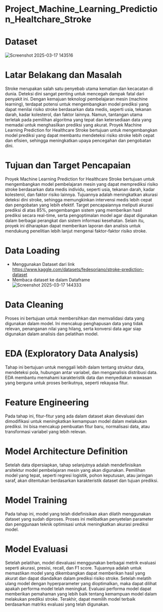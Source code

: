 # Project_Machine_Learning_Prediction_Healtchare_Stroke
# Dataset
![Screenshot 2025-03-17 143516](https://github.com/user-attachments/assets/fc137bde-05ec-41b9-9bb2-b2647ee3a5ba)

# Latar Belakang dan Masalah
Stroke merupakan salah satu penyebab utama kematian dan kecacatan di dunia. Deteksi dini sangat penting untuk mencegah dampak fatal dari penyakit ini. Dengan kemajuan teknologi pembelajaran mesin (machine learning), terdapat potensi untuk mengembangkan model prediksi yang dapat menilai risiko stroke berdasarkan data medis, seperti usia, tekanan darah, kadar kolesterol, dan faktor lainnya. Namun, tantangan utama terletak pada pemilihan algoritma yang tepat dan ketersediaan data yang memadai untuk menghasilkan prediksi yang akurat. Proyek Machine Learning Prediction for Healthcare Stroke bertujuan untuk mengembangkan model prediksi yang dapat membantu mendeteksi risiko stroke lebih cepat dan efisien, sehingga meningkatkan upaya pencegahan dan pengobatan dini.

# Tujuan dan Target Pencapaian
Proyek Machine Learning Prediction for Healthcare Stroke bertujuan untuk mengembangkan model pembelajaran mesin yang dapat memprediksi risiko stroke berdasarkan data medis individu, seperti usia, tekanan darah, kadar kolesterol, dan faktor risiko lainnya. Tujuannya adalah meningkatkan akurasi deteksi dini stroke, sehingga memungkinkan intervensi medis lebih cepat dan pengobatan yang lebih efektif. Target pencapaiannya meliputi akurasi prediksi di atas 85%, pengembangan sistem yang memberikan hasil prediksi secara real-time, serta pengoptimalan model agar dapat digunakan dalam berbagai perangkat dan sistem informasi kesehatan. Selain itu, proyek ini diharapkan dapat memberikan laporan dan analisis untuk mendukung penelitian lebih lanjut mengenai faktor-faktor risiko stroke.

# Data Loading
- Menggunakan Dataset dari link https://www.kaggle.com/datasets/fedesoriano/stroke-prediction-dataset
- Membaca dataset ke dalam Dataframe
  ![Screenshot 2025-03-17 144333](https://github.com/user-attachments/assets/3fe6532a-6700-4de2-978b-737d9352ce6a)

# Data Cleaning
Proses ini bertujuan untuk membersihkan dan memvalidasi data yang digunakan dalam model. Ini mencakup penghapusan data yang tidak relevan, penanganan nilai yang hilang, serta konversi data agar siap digunakan dalam analisis dan pelatihan model.

# EDA (Exploratory Data Analysis)
Tahap ini bertujuan untuk menggali lebih dalam tentang struktur data, mendeteksi pola, hubungan antar variabel, dan menganalisis distribusi data. EDA membantu memahami karakteristik data dan menyediakan wawasan yang berguna untuk proses berikutnya, seperti rekayasa fitur.

# Feature Engineering
Pada tahap ini, fitur-fitur yang ada dalam dataset akan dievaluasi dan dimodifikasi untuk meningkatkan kemampuan model dalam melakukan prediksi. Ini bisa mencakup pembuatan fitur baru, normalisasi data, atau transformasi variabel yang lebih relevan.

# Model Architecture Definition
Setelah data dipersiapkan, tahap selanjutnya adalah mendefinisikan arsitektur model pembelajaran mesin yang akan digunakan. Pemilihan model yang tepat, seperti regresi logistik, pohon keputusan, atau jaringan saraf, akan ditentukan berdasarkan karakteristik dataset dan tujuan prediksi.

# Model Training
Pada tahap ini, model yang telah didefinisikan akan dilatih menggunakan dataset yang sudah diproses. Proses ini melibatkan penyetelan parameter dan penggunaan teknik optimisasi untuk meningkatkan akurasi prediksi model.

# Model Evaluasi
Setelah pelatihan, model dievaluasi menggunakan berbagai metrik evaluasi seperti akurasi, presisi, recall, dan F1 score. Tujuannya adalah untuk memastikan model yang dikembangkan dapat memberikan hasil yang akurat dan dapat diandalkan dalam prediksi risiko stroke.
Setelah melatih ulang model dengan hyperparameter yang dioptimalkan, maka dapat dilihat apakah performa model telah meningkat. Evaluasi performa model dapat memberikan pemahaman yang lebih baik tentang kemampuan model dalam melakukan prediksi stroke. Terakhir, dapat memilih model terbaik berdasarkan matriks evaluasi yang telah digunakan.
